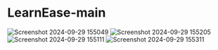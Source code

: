 ﻿# LearnEase-main
![Screenshot 2024-09-29 155049](https://github.com/user-attachments/assets/a50d3b0f-6afe-43b4-873c-0ab3743d8acf)
![Screenshot 2024-09-29 155205](https://github.com/user-attachments/assets/19bc6415-82fc-40d3-8ba0-004eab615cbf)
![Screenshot 2024-09-29 155111](https://github.com/user-attachments/assets/0392a1df-acef-4685-83a4-ce588bc6567a)
![Screenshot 2024-09-29 155311](https://github.com/user-attachments/assets/07dde578-a59f-486c-9531-995a5d132d10)

